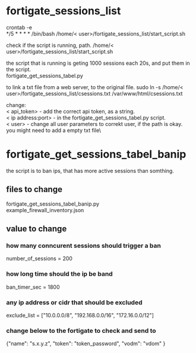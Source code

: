 # fortigate_sessions_list



crontab -e  
*/5 * * * * /bin/bash /home/< user>/fortigate_sessions_list/start_script.sh

check if the script is running, path. 
  /home/< user>/fortigate_sessions_list/start_script.sh

the script that is running is geting 1000 sessions each 20s, and put them in the script.  
  fortigate_get_sessions_tabel.py

to link a txt file from a web server, to the original file. 
  sudo ln -s /home/< user>/fortigate_sessions_list/csessions.txt /var/www/html/csessions.txt

change:  
  < api_token> - add the correct api token, as a string.\
  < ip address:port> - in the fortigate_get_sessions_tabel.py script.\
  < user> - change all user parameters to correkt user, if the path is okay. \
  you might need to add a empty txt file\

# fortigate_get_sessions_tabel_banip
the script is to ban ips, that has more active sessions than somthing.

## files to change 
fortigate_get_sessions_tabel_banip.py<br />
example_firewall_inventory.json<br />

## value to change 
### how many conncurent sessions should trigger a ban
number_of_sessions = 200 
### how long time should the ip be band
ban_timer_sec = 1800
### any ip address or cidr that should be excluded
exclude_list = ["10.0.0.0/8", "192.168.0.0/16", "172.16.0.0/12"]

### change below to the fortigate to check and send to
 {"name": "s.x.y.z", "token": "token_password", "vodm": "vdom" }
